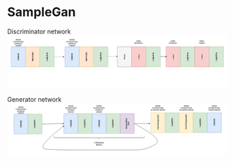 # SampleGan


Discriminator network
![alt text](https://github.com/alexchiciu/SampleGan/blob/main/images/Discrim.png)

Generator network
![alt text](https://github.com/alexchiciu/SampleGan/blob/main/images/Generator.png)
